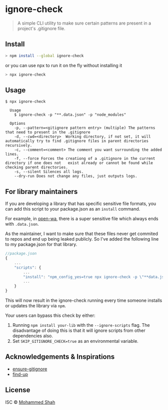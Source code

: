 # ignore-check

> A simple CLI utility to make sure certain patterns are present in a project's .gitignore file.

## Install

```bash
> npm install --global ignore-check
```

or you can use npx to run it on the fly without installing it

```bash
> npx ignore-check
```

## Usage

```
$ npx ignore-check

  Usage
    $ ignore-check -p "**.data.json" -p "node_modules"

  Options
    -p, --pattern=<gitignore pattern entry> (multiple) The patterns that need to present in the .gitignore
    -d, --cwd=<directory>  Working directory, if not set, it will automatically try to find .gitignore files in parent directories recursively.
    -c, --comment=<comment> The comment you want surrounding the added lines.
    -f, --force Forces the creationg of a .gitignore in the current directory if one does not   exist already or cannot be found while checking parent directories.
    -s, --silent Silences all logs.
    --dry-run Does not change any files, just outputs logs.
```

## For library maintainers

If you are developing a library that has specific sensitive file formats, you can add this script to your package.json as an `install` command.

For example, in [open-wa](https://github.com/open-wa/wa-automate-nodejs), there is a super sensitive file which always ends with `.data.json`.

As the maintainer, I want to make sure that these files never get commited to repos and end up being leaked publicly. So I've added the following line to my package.json for that library.

```javascript
//package.json
{
    ...
    "scripts": {
        ...
        "install": "npm_config_yes=true npx ignore-check -p \"**data.json\" -f --comment \"managed by open-wa\""
        ...
    }
}
```

This will now result in the ignore-check running every time someone installs or updates the library via `npm`.

Your users can bypass this check by either:

1. Running `npm install your-lib` with the `--ignore-scripts` flag. The disadvantage of doing this is that it will ignore scripts from other dependencies also.
2. Set `SKIP_GITIGNORE_CHECK=true` as an environmental variable.

## Acknowledgements & Inspirations

- [ensure-gitignore](https://github.com/seek-oss/ensure-gitignore)
- [find-up](https://github.com/sindresorhus/find-up)

## License

ISC © [Mohammed Shah](https://github.com/smashah)